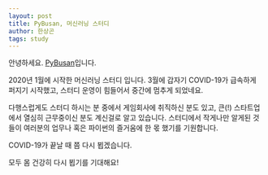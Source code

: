 ```yaml
---
layout: post
title: PyBusan, 머신러닝 스터디
author: 한상곤
tags: study
---
```


안녕하세요. [PyBusan](mailto:pybusan@gmail.com)입니다. 

2020년 1월에 시작한 머신러닝 스터디 입니다. 3월에 갑자기 COVID-19가 급속하게 퍼지기 시작했고, 스터디 운영이 힘들어서 중간에 멈추게 되었네요.

다행스럽게도 스터디 하시는 분 중에서 게임회사에 취직하신 분도 있고, 큰(!) 스타트업에서 열심히 근무중이신 분도 계신걸로 알고 있습니다. 스터디에서 작게나만 알게된 것들이 여러분의 업무나 혹은 파이썬의 즐거움에 한 몫 했기를 기원합니다.

COVID-19가 끝날 때 쯤 다시 뵙겠습니다.

모두 몸 건강히 다시 뵙기를 기대해요!
